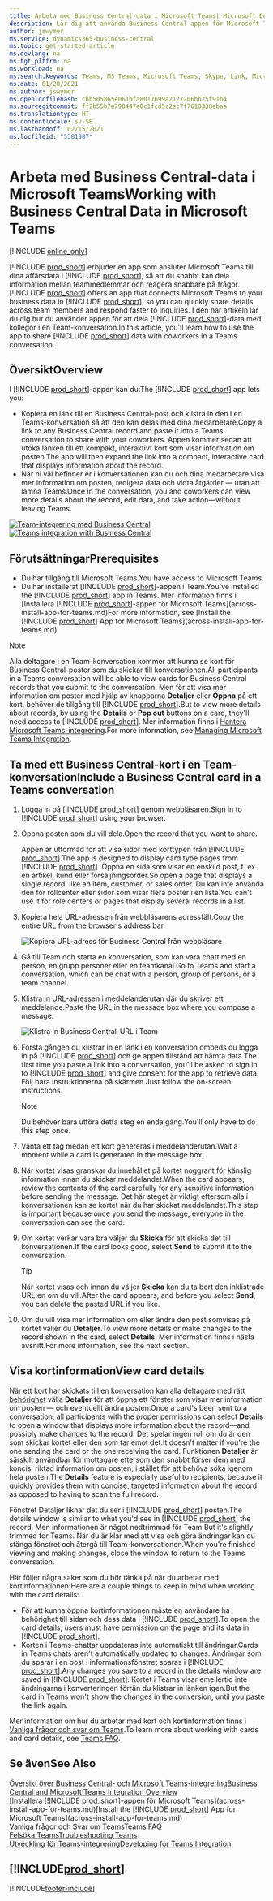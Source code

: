 ```yaml
---
title: Arbeta med Business Central-data i Microsoft Teams| Microsoft Docs
description: Lär dig att använda Business Central-appen för Microsoft Teams.
author: jswymer
ms.service: dynamics365-business-central
ms.topic: get-started-article
ms.devlang: na
ms.tgt_pltfrm: na
ms.workload: na
ms.search.keywords: Teams, MS Teams, Microsoft Teams, Skype, Link, Microsoft 365, collaborate, collaboration, teamwork
ms.date: 01/20/2021
ms.author: jswymer
ms.openlocfilehash: cbb505865e061bfa8017699a2127206bb25f91b4
ms.sourcegitcommit: ff2b55b7e790447e0c1fcd5c2ec7f7610338ebaa
ms.translationtype: HT
ms.contentlocale: sv-SE
ms.lasthandoff: 02/15/2021
ms.locfileid: "5381987"
---
```

# <a name="working-with-business-central-data-in-microsoft-teams"></a><span data-ttu-id="00b9c-103">Arbeta med Business Central-data i Microsoft Teams</span><span class="sxs-lookup"><span data-stu-id="00b9c-103">Working with Business Central Data in Microsoft Teams</span></span>

[!INCLUDE [online_only](includes/online_only.md)]

<span data-ttu-id="00b9c-104">[!INCLUDE [prod_short](includes/prod_short.md)] erbjuder en app som ansluter Microsoft Teams till dina affärsdata i [!INCLUDE [prod_short](includes/prod_short.md)], så att du snabbt kan dela information mellan teammedlemmar och reagera snabbare på frågor.</span><span class="sxs-lookup"><span data-stu-id="00b9c-104">[!INCLUDE [prod_short](includes/prod_short.md)] offers an app that connects Microsoft Teams to your business data in [!INCLUDE [prod_short](includes/prod_short.md)], so you can quickly share details across team members and respond faster to inquiries.</span></span> <span data-ttu-id="00b9c-105">I den här artikeln lär du dig hur du använder appen för att dela [!INCLUDE [prod_short](includes/prod_short.md)]-data med kollegor i en Team-konversation.</span><span class="sxs-lookup"><span data-stu-id="00b9c-105">In this article, you'll learn how to use the app to share [!INCLUDE [prod_short](includes/prod_short.md)] data with coworkers in a Teams conversation.</span></span>

## <a name="overview"></a><span data-ttu-id="00b9c-106">Översikt</span><span class="sxs-lookup"><span data-stu-id="00b9c-106">Overview</span></span>

<span data-ttu-id="00b9c-107">I [!INCLUDE [prod_short](includes/prod_short.md)]-appen kan du:</span><span class="sxs-lookup"><span data-stu-id="00b9c-107">The [!INCLUDE [prod_short](includes/prod_short.md)] app lets you:</span></span>

- <span data-ttu-id="00b9c-108">Kopiera en länk till en Business Central-post och klistra in den i en Teams-konversation så att den kan delas med dina medarbetare.</span><span class="sxs-lookup"><span data-stu-id="00b9c-108">Copy a link to any Business Central record and paste it into a Teams conversation to share with your coworkers.</span></span> <span data-ttu-id="00b9c-109">Appen kommer sedan att utöka länken till ett kompakt, interaktivt kort som visar information om posten.</span><span class="sxs-lookup"><span data-stu-id="00b9c-109">The app will then expand the link into a compact, interactive card that displays information about the record.</span></span>
- <span data-ttu-id="00b9c-110">När ni väl befinner er i konversationen kan du och dina medarbetare visa mer information om posten, redigera data och vidta åtgärder &mdash; utan att lämna Teams.</span><span class="sxs-lookup"><span data-stu-id="00b9c-110">Once in the conversation, you and coworkers can view more details about the record, edit data, and take action&mdash;without leaving Teams.</span></span>

<span data-ttu-id="00b9c-111">[![Team-integrering med Business Central](media/teams-intro-v3.png)](media/teams-intro-v3.png#lightbox)</span><span class="sxs-lookup"><span data-stu-id="00b9c-111">[![Teams integration with Business Central](media/teams-intro-v3.png)](media/teams-intro-v3.png#lightbox)</span></span>

## <a name="prerequisites"></a><span data-ttu-id="00b9c-112">Förutsättningar</span><span class="sxs-lookup"><span data-stu-id="00b9c-112">Prerequisites</span></span>

- <span data-ttu-id="00b9c-113">Du har tillgång till Microsoft Teams.</span><span class="sxs-lookup"><span data-stu-id="00b9c-113">You have access to Microsoft Teams.</span></span>
- <span data-ttu-id="00b9c-114">Du har installerat [!INCLUDE [prod_short](includes/prod_short.md)]-appen i Team.</span><span class="sxs-lookup"><span data-stu-id="00b9c-114">You've installed the [!INCLUDE [prod_short](includes/prod_short.md)] app in Teams.</span></span> <span data-ttu-id="00b9c-115">Mer information finns i [Installera [!INCLUDE [prod_short](includes/prod_short.md)]-appen för Microsoft Teams](across-install-app-for-teams.md)</span><span class="sxs-lookup"><span data-stu-id="00b9c-115">For more information, see [Install the [!INCLUDE [prod_short](includes/prod_short.md)] App for Microsoft Teams](across-install-app-for-teams.md)</span></span>

> [!NOTE]
> <span data-ttu-id="00b9c-116">Alla deltagare i en Team-konversation kommer att kunna se kort för Business Central-poster som du skickar till konversationen.</span><span class="sxs-lookup"><span data-stu-id="00b9c-116">All participants in a Teams conversation will be able to view cards for Business Central records that you submit to the conversation.</span></span> <span data-ttu-id="00b9c-117">Men för att visa mer information om poster med hjälp av knapparna **Detaljer** eller **Öppna** på ett kort, behöver de tillgång till [!INCLUDE [prod_short](includes/prod_short.md)].</span><span class="sxs-lookup"><span data-stu-id="00b9c-117">But to view more details about records, by using the **Details** or **Pop out** buttons on a card, they'll need access to [!INCLUDE [prod_short](includes/prod_short.md)].</span></span> <span data-ttu-id="00b9c-118">Mer information finns i [Hantera Microsoft Teams-integrering](admin-teams-integration.md#minimum-requirements-1).</span><span class="sxs-lookup"><span data-stu-id="00b9c-118">For more information, see [Managing Microsoft Teams Integration](admin-teams-integration.md#minimum-requirements-1).</span></span>

## <a name="include-a-business-central-card-in-a-teams-conversation"></a><span data-ttu-id="00b9c-119">Ta med ett Business Central-kort i en Team-konversation</span><span class="sxs-lookup"><span data-stu-id="00b9c-119">Include a Business Central card in a Teams conversation</span></span>

1. <span data-ttu-id="00b9c-120">Logga in på [!INCLUDE [prod_short](includes/prod_short.md)] genom webbläsaren.</span><span class="sxs-lookup"><span data-stu-id="00b9c-120">Sign in to [!INCLUDE [prod_short](includes/prod_short.md)] using your browser.</span></span>
2. <span data-ttu-id="00b9c-121">Öppna posten som du vill dela.</span><span class="sxs-lookup"><span data-stu-id="00b9c-121">Open the record that you want to share.</span></span>

    <span data-ttu-id="00b9c-122">Appen är utformad för att visa sidor med korttypen från [!INCLUDE [prod_short](includes/prod_short.md)].</span><span class="sxs-lookup"><span data-stu-id="00b9c-122">The app is designed to display card type pages from [!INCLUDE [prod_short](includes/prod_short.md)].</span></span> <span data-ttu-id="00b9c-123">Öppna en sida som visar en enskild post, t. ex. en artikel, kund eller försäljningsorder.</span><span class="sxs-lookup"><span data-stu-id="00b9c-123">So open a page that displays a single record, like an item, customer, or sales order.</span></span> <span data-ttu-id="00b9c-124">Du kan inte använda den för rollcenter eller sidor som visar flera poster i en lista.</span><span class="sxs-lookup"><span data-stu-id="00b9c-124">You can't use it for role centers or pages that display several records in a list.</span></span>

3. <span data-ttu-id="00b9c-125">Kopiera hela URL-adressen från webbläsarens adressfält.</span><span class="sxs-lookup"><span data-stu-id="00b9c-125">Copy the entire URL from the browser's address bar.</span></span>

   ![Kopiera URL-adress för Business Central från webbläsare](media/teams-url-v2.png)
4. <span data-ttu-id="00b9c-127">Gå till Team och starta en konversation, som kan vara chatt med en person, en grupp personer eller en teamkanal.</span><span class="sxs-lookup"><span data-stu-id="00b9c-127">Go to Teams and start a conversation, which can be chat with a person, group of persons, or a team channel.</span></span>

    <!--Teams imposes a few limitations here eg. you cannot unfurl a link during a Voice/Video call :/ We should probably only mention this in a Troubleshooting section (and i hope it will also be fixed soon)-->
5. <span data-ttu-id="00b9c-128">Klistra in URL-adressen i meddelanderutan där du skriver ett meddelande.</span><span class="sxs-lookup"><span data-stu-id="00b9c-128">Paste the URL in the message box where you compose a message.</span></span>

   ![Klistra in Business Central-URL i Team](media/teams-paste-url-v2.png)
6. <span data-ttu-id="00b9c-130">Första gången du klistrar in en länk i en konversation ombeds du logga in på [!INCLUDE [prod_short](includes/prod_short.md)] och ge appen tillstånd att hämta data.</span><span class="sxs-lookup"><span data-stu-id="00b9c-130">The first time you paste a link into a conversation, you'll be asked to sign in to [!INCLUDE [prod_short](includes/prod_short.md)] and give consent for the app to retrieve data.</span></span> <span data-ttu-id="00b9c-131">Följ bara instruktionerna på skärmen.</span><span class="sxs-lookup"><span data-stu-id="00b9c-131">Just follow the on-screen instructions.</span></span>

    > [!NOTE]
    > <span data-ttu-id="00b9c-132">Du behöver bara utföra detta steg en enda gång.</span><span class="sxs-lookup"><span data-stu-id="00b9c-132">You'll only have to do this step once.</span></span>

7. <span data-ttu-id="00b9c-133">Vänta ett tag medan ett kort genereras i meddelanderutan.</span><span class="sxs-lookup"><span data-stu-id="00b9c-133">Wait a moment while a card is generated in the message box.</span></span>

8. <span data-ttu-id="00b9c-134">När kortet visas granskar du innehållet på kortet noggrant för känslig information innan du skickar meddelandet.</span><span class="sxs-lookup"><span data-stu-id="00b9c-134">When the card appears, review the contents of the card carefully for any sensitive information before sending the message.</span></span> <span data-ttu-id="00b9c-135">Det här steget är viktigt eftersom alla i konversationen kan se kortet när du har skickat meddelandet.</span><span class="sxs-lookup"><span data-stu-id="00b9c-135">This step is important because once you send the message, everyone in the conversation can see the card.</span></span>

9. <span data-ttu-id="00b9c-136">Om kortet verkar vara bra väljer du **Skicka** för att skicka det till konversationen.</span><span class="sxs-lookup"><span data-stu-id="00b9c-136">If the card looks good, select **Send** to submit it to the conversation.</span></span>

    > [!TIP]
    > <span data-ttu-id="00b9c-137">När kortet visas och innan du väljer **Skicka** kan du ta bort den inklistrade URL:en om du vill.</span><span class="sxs-lookup"><span data-stu-id="00b9c-137">After the card appears, and before you select **Send**, you can delete the pasted URL if you like.</span></span>

10. <span data-ttu-id="00b9c-138">Om du vill visa mer information om eller ändra den post somvisas på kortet väljer du **Detaljer**.</span><span class="sxs-lookup"><span data-stu-id="00b9c-138">To view more details or make changes to the record shown in the card, select **Details**.</span></span> <span data-ttu-id="00b9c-139">Mer information finns i nästa avsnitt.</span><span class="sxs-lookup"><span data-stu-id="00b9c-139">For more information, see the next section.</span></span>

## <a name="view-card-details"></a><span data-ttu-id="00b9c-140">Visa kortinformation</span><span class="sxs-lookup"><span data-stu-id="00b9c-140">View card details</span></span>

<span data-ttu-id="00b9c-141">När ett kort har skickats till en konversation kan alla deltagare med [rätt behörighet](admin-teams-integration.md#permissions) välja **Detaljer** för att öppna ett fönster som visar mer information om posten &mdash; och eventuellt ändra posten.</span><span class="sxs-lookup"><span data-stu-id="00b9c-141">Once a card's been sent to a conversation, all participants with the [proper permissions](admin-teams-integration.md#permissions) can select **Details** to open a window that displays more information about the record&mdash;and possibly make changes to the record.</span></span> <span data-ttu-id="00b9c-142">Det spelar ingen roll om du är den som skickar kortet eller den som tar emot det.</span><span class="sxs-lookup"><span data-stu-id="00b9c-142">It doesn't matter if you're the one sending the card or the one receiving the card.</span></span> <span data-ttu-id="00b9c-143">Funktionen **Detaljer** är särskilt användbar för mottagare eftersom den snabbt förser dem med koncis, riktad information om posten, i stället för att behöva söka igenom hela posten.</span><span class="sxs-lookup"><span data-stu-id="00b9c-143">The **Details** feature is especially useful to recipients, because it quickly provides them with concise, targeted information about the record, as opposed to having to scan the full record.</span></span>

<span data-ttu-id="00b9c-144">Fönstret Detaljer liknar det du ser i [!INCLUDE [prod_short](includes/prod_short.md)] posten.</span><span class="sxs-lookup"><span data-stu-id="00b9c-144">The details window is similar to what you'd see in [!INCLUDE [prod_short](includes/prod_short.md)] the record.</span></span> <span data-ttu-id="00b9c-145">Men informationen är något nedtrimmad för Team.</span><span class="sxs-lookup"><span data-stu-id="00b9c-145">But it's slightly trimmed for Teams.</span></span> <span data-ttu-id="00b9c-146">När du är klar med att visa och göra ändringar kan du stänga fönstret och återgå till Team-konversationen.</span><span class="sxs-lookup"><span data-stu-id="00b9c-146">When you're finished viewing and making changes, close the window to return to the Teams conversation.</span></span>

<span data-ttu-id="00b9c-147">Här följer några saker som du bör tänka på när du arbetar med kortinformationen:</span><span class="sxs-lookup"><span data-stu-id="00b9c-147">Here are a couple things to keep in mind when working with the card details:</span></span>

- <span data-ttu-id="00b9c-148">För att kunna öppna kortinformationen måste en användare ha behörighet till sidan och dess data i [!INCLUDE [prod_short](includes/prod_short.md)].</span><span class="sxs-lookup"><span data-stu-id="00b9c-148">To open the card details, users must have permission on the page and its data in [!INCLUDE [prod_short](includes/prod_short.md)].</span></span>
- <span data-ttu-id="00b9c-149">Korten i Teams-chattar uppdateras inte automatiskt till ändringar.</span><span class="sxs-lookup"><span data-stu-id="00b9c-149">Cards in Teams chats aren't automatically updated to changes.</span></span> <span data-ttu-id="00b9c-150">Ändringar som du sparar i en post i informationsfönstret sparas i [!INCLUDE [prod_short](includes/prod_short.md)].</span><span class="sxs-lookup"><span data-stu-id="00b9c-150">Any changes you save to a record in the details window are saved in [!INCLUDE [prod_short](includes/prod_short.md)].</span></span> <span data-ttu-id="00b9c-151">Kortet i Teams visar emellertid inte ändringarna i konverteringen förrän du klistrar in länken igen.</span><span class="sxs-lookup"><span data-stu-id="00b9c-151">But the card in Teams won't show the changes in the conversion, until you paste the link again.</span></span>

<span data-ttu-id="00b9c-152">Mer information om hur du arbetar med kort och kortinformation finns i [Vanliga frågor och svar om Teams](teams-faq.md).</span><span class="sxs-lookup"><span data-stu-id="00b9c-152">To learn more about working with cards and card details, see [Teams FAQ](teams-faq.md).</span></span>

## <a name="see-also"></a><span data-ttu-id="00b9c-153">Se även</span><span class="sxs-lookup"><span data-stu-id="00b9c-153">See Also</span></span>

[<span data-ttu-id="00b9c-154">Översikt över Business Central- och Microsoft Teams-integrering</span><span class="sxs-lookup"><span data-stu-id="00b9c-154">Business Central and Microsoft Teams Integration Overview</span></span>](across-teams-overview.md)  
<span data-ttu-id="00b9c-155">[Installera [!INCLUDE [prod_short](includes/prod_short.md)]-appen för Microsoft Teams](across-install-app-for-teams.md)</span><span class="sxs-lookup"><span data-stu-id="00b9c-155">[Install the [!INCLUDE [prod_short](includes/prod_short.md)] App for Microsoft Teams](across-install-app-for-teams.md)</span></span>  
[<span data-ttu-id="00b9c-156">Vanliga frågor och Svar om Teams</span><span class="sxs-lookup"><span data-stu-id="00b9c-156">Teams FAQ</span></span>](teams-faq.md)  
[<span data-ttu-id="00b9c-157">Felsöka Teams</span><span class="sxs-lookup"><span data-stu-id="00b9c-157">Troubleshooting Teams</span></span>](admin-teams-troubleshooting.md)  
[<span data-ttu-id="00b9c-158">Utveckling för Teams-integrering</span><span class="sxs-lookup"><span data-stu-id="00b9c-158">Developing for Teams Integration</span></span>](/dynamics365/business-central/dev-itpro/developer/devenv-develop-for-teams)  

## [!INCLUDE[prod_short](includes/free_trial_md.md)]  


[!INCLUDE[footer-include](includes/footer-banner.md)]